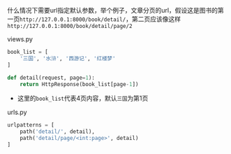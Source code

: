 什么情况下需要url指定默认参数，举个例子，文章分页的url，假设这是图书的第一页`http://127.0.0.1:8000/book/detail/`，第二页应该像这样`http://127.0.0.1:8000/book/detail/page/2`

views.py

```python
book_list = [
    '三国', '水浒', '西游记', '红楼梦'
]

def detail(request, page=1):
    return HttpResponse(book_list[page-1])
```
* 这里的`book_list`代表4页内容，默认`三国`为第1页

urls.py

```python
urlpatterns = [
    path('detail/', detail),
    path('detail/page/<int:page>', detail)
]
```


